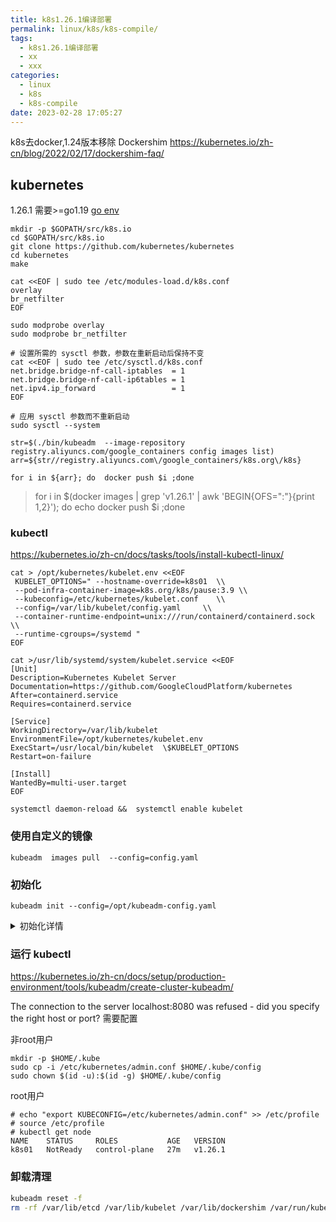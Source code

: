 ```yaml
---
title: k8s1.26.1编译部署
permalink: linux/k8s/k8s-compile/
tags:
  - k8s1.26.1编译部署
  - xx
  - xxx
categories:
  - linux
  - k8s
  - k8s-compile
date: 2023-02-28 17:05:27
---
```


k8s去docker,1.24版本移除 Dockershim https://kubernetes.io/zh-cn/blog/2022/02/17/dockershim-faq/

## kubernetes

1.26.1  需要>=go1.19 [go env](/lang/go/environment#go_env)

```
mkdir -p $GOPATH/src/k8s.io
cd $GOPATH/src/k8s.io
git clone https://github.com/kubernetes/kubernetes
cd kubernetes
make
```



<!--more-->



```
cat <<EOF | sudo tee /etc/modules-load.d/k8s.conf
overlay
br_netfilter
EOF

sudo modprobe overlay
sudo modprobe br_netfilter

# 设置所需的 sysctl 参数，参数在重新启动后保持不变
cat <<EOF | sudo tee /etc/sysctl.d/k8s.conf
net.bridge.bridge-nf-call-iptables  = 1
net.bridge.bridge-nf-call-ip6tables = 1
net.ipv4.ip_forward                 = 1
EOF

# 应用 sysctl 参数而不重新启动
sudo sysctl --system
```







```
str=$(./bin/kubeadm  --image-repository registry.aliyuncs.com/google_containers config images list)
arr=${str//registry.aliyuncs.com\/google_containers/k8s.org\/k8s}

for i in ${arr}; do  docker push $i ;done
```

> for i in $(docker images | grep 'v1.26.1' | awk 'BEGIN{OFS=":"}{print $1,$2}'); do echo docker push $i ;done





### kubectl

https://kubernetes.io/zh-cn/docs/tasks/tools/install-kubectl-linux/



```
cat > /opt/kubernetes/kubelet.env <<EOF
 KUBELET_OPTIONS=" --hostname-override=k8s01  \\
 --pod-infra-container-image=k8s.org/k8s/pause:3.9 \\
 --kubeconfig=/etc/kubernetes/kubelet.conf    \\
 --config=/var/lib/kubelet/config.yaml     \\
 --container-runtime-endpoint=unix:///run/containerd/containerd.sock \\
 --runtime-cgroups=/systemd "
EOF
```



```
cat >/usr/lib/systemd/system/kubelet.service <<EOF
[Unit]
Description=Kubernetes Kubelet Server
Documentation=https://github.com/GoogleCloudPlatform/kubernetes
After=containerd.service
Requires=containerd.service

[Service]
WorkingDirectory=/var/lib/kubelet
EnvironmentFile=/opt/kubernetes/kubelet.env
ExecStart=/usr/local/bin/kubelet  \$KUBELET_OPTIONS
Restart=on-failure

[Install]
WantedBy=multi-user.target
EOF
```



```
systemctl daemon-reload &&  systemctl enable kubelet
```



### 使用自定义的镜像

```
kubeadm  images pull  --config=config.yaml
```



### 初始化

```
kubeadm init --config=/opt/kubeadm-config.yaml
```

<details>
<summary>初始化详情</summary>
<pre><code>    
[init] Using Kubernetes version: v1.26.1
[preflight] Running pre-flight checks
	[WARNING Firewalld]: firewalld is active, please ensure ports [6443 10250] are open or your cluster may not function correctly
	[WARNING Service-Kubelet]: kubelet service is not enabled, please run 'systemctl enable kubelet.service'
[preflight] Pulling images required for setting up a Kubernetes cluster
[preflight] This might take a minute or two, depending on the speed of your internet connection
[preflight] You can also perform this action in beforehand using 'kubeadm config images pull'
[certs] Using certificateDir folder "/etc/kubernetes/pki"
[certs] Generating "ca" certificate and key
[certs] Generating "apiserver" certificate and key
[certs] apiserver serving cert is signed for DNS names [k8s01 kubernetes kubernetes.default kubernetes.default.svc kubernetes.default.svc.cluster.local] and IPs [10.96.0.1 192.168.122.11]
[certs] Generating "apiserver-kubelet-client" certificate and key
[certs] Generating "front-proxy-ca" certificate and key
[certs] Generating "front-proxy-client" certificate and key
[certs] Generating "etcd/ca" certificate and key
[certs] Generating "etcd/server" certificate and key
[certs] etcd/server serving cert is signed for DNS names [k8s01 localhost] and IPs [192.168.122.11 127.0.0.1 ::1]
[certs] Generating "etcd/peer" certificate and key
[certs] etcd/peer serving cert is signed for DNS names [k8s01 localhost] and IPs [192.168.122.11 127.0.0.1 ::1]
[certs] Generating "etcd/healthcheck-client" certificate and key
[certs] Generating "apiserver-etcd-client" certificate and key
[certs] Generating "sa" key and public key
[kubeconfig] Using kubeconfig folder "/etc/kubernetes"
[kubeconfig] Writing "admin.conf" kubeconfig file
[kubeconfig] Writing "kubelet.conf" kubeconfig file
[kubeconfig] Writing "controller-manager.conf" kubeconfig file
[kubeconfig] Writing "scheduler.conf" kubeconfig file
[kubelet-start] Writing kubelet environment file with flags to file "/var/lib/kubelet/kubeadm-flags.env"
[kubelet-start] Writing kubelet configuration to file "/var/lib/kubelet/config.yaml"
[kubelet-start] Starting the kubelet
[control-plane] Using manifest folder "/etc/kubernetes/manifests"
[control-plane] Creating static Pod manifest for "kube-apiserver"
[control-plane] Creating static Pod manifest for "kube-controller-manager"
[control-plane] Creating static Pod manifest for "kube-scheduler"
[etcd] Creating static Pod manifest for local etcd in "/etc/kubernetes/manifests"
[wait-control-plane] Waiting for the kubelet to boot up the control plane as static Pods from directory "/etc/kubernetes/manifests". This can take up to 4m0s
[apiclient] All control plane components are healthy after 19.003703 seconds
[upload-config] Storing the configuration used in ConfigMap "kubeadm-config" in the "kube-system" Namespace
[kubelet] Creating a ConfigMap "kubelet-config" in namespace kube-system with the configuration for the kubelets in the cluster
[upload-certs] Skipping phase. Please see --upload-certs
[mark-control-plane] Marking the node k8s01 as control-plane by adding the labels: [node-role.kubernetes.io/control-plane node.kubernetes.io/exclude-from-external-load-balancers]
[mark-control-plane] Marking the node k8s01 as control-plane by adding the taints [node-role.kubernetes.io/control-plane:NoSchedule]
[bootstrap-token] Using token: abcdef.0123456789abcdef
[bootstrap-token] Configuring bootstrap tokens, cluster-info ConfigMap, RBAC Roles
[bootstrap-token] Configured RBAC rules to allow Node Bootstrap tokens to get nodes
[bootstrap-token] Configured RBAC rules to allow Node Bootstrap tokens to post CSRs in order for nodes to get long term certificate credentials
[bootstrap-token] Configured RBAC rules to allow the csrapprover controller automatically approve CSRs from a Node Bootstrap Token
[bootstrap-token] Configured RBAC rules to allow certificate rotation for all node client certificates in the cluster
[bootstrap-token] Creating the "cluster-info" ConfigMap in the "kube-public" namespace
[kubelet-finalize] Updating "/etc/kubernetes/kubelet.conf" to point to a rotatable kubelet client certificate and key
[addons] Applied essential addon: CoreDNS
[addons] Applied essential addon: kube-proxy  </br>
Your Kubernetes control-plane has initialized successfully! </br>
To start using your cluster, you need to run the following as a regular user: </br>
mkdir -p $HOME/.kube
sudo cp -i /etc/kubernetes/admin.conf $HOME/.kube/config
sudo chown $(id -u):$(id -g) $HOME/.kube/config  </br>
Alternatively, if you are the root user, you can run: </br>
export KUBECONFIG=/etc/kubernetes/admin.conf </br>
You should now deploy a pod network to the cluster.
Run "kubectl apply -f [podnetwork].yaml" with one of the options listed at:
https://kubernetes.io/docs/concepts/cluster-administration/addons/ </br>
Then you can join any number of worker nodes by running the following on each as root: </br>
kubeadm join 192.168.122.11:6443 --token abcdef.0123456789abcdef \
	--discovery-token-ca-cert-hash sha256:b2eb1f6a397d38a0d3c62adf0981aca978a9d1d4ad7ed82c7519ed2405dcdcf0 
</code></pre>
</details>


### 运行 kubectl

https://kubernetes.io/zh-cn/docs/setup/production-environment/tools/kubeadm/create-cluster-kubeadm/

The connection to the server localhost:8080 was refused - did you specify the right host or port?  需要配置

非root用户

```
mkdir -p $HOME/.kube
sudo cp -i /etc/kubernetes/admin.conf $HOME/.kube/config
sudo chown $(id -u):$(id -g) $HOME/.kube/config
```



root用户

```
# echo "export KUBECONFIG=/etc/kubernetes/admin.conf" >> /etc/profile
# source /etc/profile
# kubectl get node
NAME    STATUS     ROLES           AGE   VERSION
k8s01   NotReady   control-plane   27m   v1.26.1
```








### 卸载清理

```bash
kubeadm reset -f
rm -rf /var/lib/etcd /var/lib/kubelet /var/lib/dockershim /var/run/kubernetes /var/lib/cni /etc/kubernetes
```











